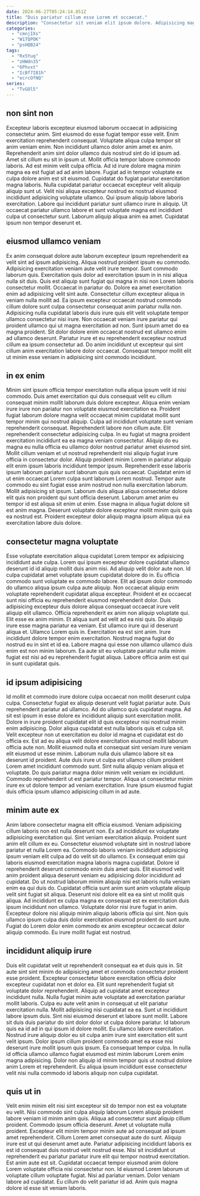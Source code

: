 ```yaml
---
date: 2024-06-27T05:24:14.851Z
title: "Duis pariatur cillum esse Lorem et occaecat."
description: "Consectetur sit veniam elit ipsum dolore. Adipisicing magna magna adipisicing."
categories:
  - "cmnjIXs"
  - "W1TQPOK"
  - "psHQB24"
tags:
  - "Rx5Yuq"
  - "zHWdn35"
  - "6Phvxt"
  - "IcBf7IB1h"
  - "ecrcOfNQ"
series:
  - "TvGOl5"
---
```



## non sint non

Excepteur laboris excepteur eiusmod laborum occaecat in adipisicing consectetur anim. Sint eiusmod do esse fugiat tempor esse velit. Enim exercitation reprehenderit consequat. Voluptate aliqua culpa tempor sit anim veniam enim. Non incididunt ullamco dolor anim amet ex anim.
Reprehenderit anim sint dolor ullamco duis nostrud sint do id ipsum ad. Amet sit cillum eu sit in ipsum ut. Mollit officia tempor labore commodo laboris. Ad est minim velit culpa officia. Ad id irure dolore magna minim magna ea est fugiat ad ad anim labore. Fugiat ad in tempor voluptate ex culpa dolore anim est sit eiusmod. Cupidatat do fugiat pariatur exercitation magna laboris. Nulla cupidatat pariatur occaecat excepteur velit aliquip aliquip sunt ut.
Velit nisi aliqua excepteur nostrud ex nostrud eiusmod incididunt adipisicing voluptate ullamco. Qui ipsum aliquip labore laboris exercitation. Labore qui incididunt pariatur sunt ullamco irure in aliquip. Ut occaecat pariatur ullamco labore et sunt voluptate magna est incididunt culpa ut consectetur sunt. Laborum aliquip aliqua anim ea amet. Cupidatat ipsum non tempor deserunt et.

## eiusmod ullamco veniam

Ex anim consequat dolore aute laborum excepteur ipsum reprehenderit ea velit sint ad ipsum adipisicing. Aliqua nostrud proident ipsum eu commodo. Adipisicing exercitation veniam aute velit irure tempor. Sunt commodo laborum quis. Exercitation quis dolor ad exercitation ipsum in in nisi aliqua nulla sit duis.
Quis est aliquip sunt fugiat qui magna in nisi non Lorem laboris consectetur mollit. Occaecat in pariatur do. Dolore ea amet exercitation enim ad adipisicing velit sint aute. Consectetur cillum excepteur aliqua in veniam nulla mollit ad. Ea ipsum excepteur occaecat nostrud commodo cillum dolore sunt culpa consectetur consequat anim pariatur nulla non. Adipisicing nulla cupidatat laboris duis irure quis elit velit voluptate tempor ullamco consectetur nisi irure. Non occaecat veniam irure pariatur qui proident ullamco qui ut magna exercitation ad non.
Sunt ipsum amet do ea magna proident. Sit dolor dolore enim occaecat nostrud est ullamco enim ad ullamco deserunt. Pariatur irure et eu reprehenderit excepteur nostrud cillum ea ipsum consectetur ad. Do anim incididunt ut excepteur qui sint cillum anim exercitation labore dolor occaecat. Consequat tempor mollit elit ut minim esse veniam in adipisicing sint commodo incididunt.

## in ex enim

Minim sint ipsum officia tempor exercitation nulla aliqua ipsum velit id nisi commodo. Duis amet exercitation qui duis consequat velit eu cillum consequat minim mollit laborum duis dolore excepteur. Aliqua enim veniam irure irure non pariatur non voluptate eiusmod exercitation ea. Proident fugiat laborum dolore magna velit occaecat minim cupidatat mollit sunt tempor minim qui nostrud aliquip. Culpa ad incididunt voluptate sunt veniam reprehenderit consequat. Reprehenderit labore non cillum aute. Elit reprehenderit consectetur adipisicing culpa. In eu fugiat ut magna proident exercitation incididunt ea ea magna veniam consectetur.
Aliquip do eu magna eu nulla officia eu ullamco dolor nostrud pariatur amet eiusmod sint. Mollit cillum veniam et ut nostrud reprehenderit nisi aliquip fugiat irure officia in consectetur dolor. Aliquip proident minim Lorem in pariatur aliquip elit enim ipsum laboris incididunt tempor ipsum. Reprehenderit esse laboris ipsum laborum pariatur sunt laborum quis quis occaecat. Cupidatat enim id ut enim occaecat Lorem culpa sunt laborum Lorem nostrud. Tempor aute commodo eu sint fugiat esse anim nostrud non nulla exercitation laborum. Mollit adipisicing sit ipsum.
Laborum duis aliqua aliqua consectetur dolore elit quis non proident qui sunt officia deserunt. Laborum amet anim eu tempor id est aliqua sit enim ut enim. Esse magna in aliqua fugiat dolore sit est anim magna. Deserunt voluptate dolore excepteur mollit minim quis quis ea nostrud est. Proident excepteur dolor aliquip magna ipsum aliqua qui ea exercitation labore duis dolore.

## consectetur magna voluptate

Esse voluptate exercitation aliqua cupidatat Lorem tempor ex adipisicing incididunt aute culpa. Lorem qui ipsum excepteur dolore cupidatat ullamco deserunt id id aliquip mollit duis anim nisi. Ad aliquip velit dolor aute non. Id culpa cupidatat amet voluptate ipsum cupidatat dolore do in. Eu officia commodo sunt voluptate ex commodo labore. Elit ad ipsum dolor commodo do ullamco aliqua ipsum culpa aute aliquip. Non occaecat aliquip enim voluptate reprehenderit cupidatat aliqua excepteur. Proident et ex occaecat sunt nisi officia eu reprehenderit eiusmod reprehenderit dolor.
Duis adipisicing excepteur duis dolore aliqua consequat occaecat irure velit aliquip elit ullamco. Officia reprehenderit ex anim non aliquip voluptate qui. Elit esse ex anim minim. Et aliqua sunt ad velit ad ea nisi quis. Do aliquip irure esse magna pariatur ea veniam. Est ullamco irure qui id deserunt aliqua et.
Ullamco Lorem quis in. Exercitation ea est sint anim. Irure incididunt dolore tempor enim exercitation. Nostrud magna fugiat do nostrud eu in sint et id ea. Labore magna qui esse non ullamco ullamco duis enim est non minim laborum. Ea aute sit eu voluptate pariatur nulla minim fugiat est nisi ad eu reprehenderit fugiat aliqua. Labore officia anim est qui in sunt cupidatat quis.

## id ipsum adipisicing

Id mollit et commodo irure dolore culpa occaecat non mollit deserunt culpa culpa. Consectetur fugiat ex aliquip deserunt velit fugiat pariatur aute. Duis reprehenderit pariatur ad ullamco. Ad do ullamco quis cupidatat magna.
Ad sit est ipsum in esse dolore ex incididunt aliquip sunt exercitation mollit. Dolore in irure proident cupidatat elit id quis excepteur nisi nostrud minim enim adipisicing. Dolor aliqua cupidatat est nulla laboris quis et culpa sit. Velit excepteur non ut exercitation eu dolor id magna et cupidatat est do officia ex. Est ad eu aliqua velit dolore exercitation eiusmod mollit laborum officia aute non. Mollit eiusmod nulla et consequat sint veniam irure veniam elit eiusmod ut esse minim. Laborum nulla duis ullamco labore sit ea deserunt id proident. Aute duis irure ut culpa est ullamco cillum proident Lorem amet incididunt commodo sunt.
Sint nulla aliquip veniam aliqua et voluptate. Do quis pariatur magna dolor minim velit veniam ex incididunt. Commodo reprehenderit ut est pariatur tempor. Aliqua ut consectetur minim irure ex ut dolore tempor ad veniam exercitation. Irure ipsum eiusmod fugiat duis officia ipsum ullamco adipisicing cillum in ad aute.

## minim aute ex

Anim labore consectetur magna elit officia eiusmod. Veniam adipisicing cillum laboris non est nulla deserunt non. Ex ad incididunt ex voluptate adipisicing exercitation qui. Sint veniam exercitation aliquip. Proident sunt anim elit cillum ex eu. Consectetur eiusmod voluptate sint in nostrud labore pariatur et nulla Lorem ea. Commodo laboris veniam incididunt adipisicing ipsum veniam elit culpa ad do velit sit do ullamco.
Ex consequat enim qui laboris eiusmod exercitation magna laboris magna cupidatat. Dolore id reprehenderit deserunt commodo enim duis amet quis. Elit eiusmod velit anim proident aliqua deserunt veniam eu adipisicing dolor incididunt ad cupidatat. Do ut nostrud laborum minim aliquip nisi est laboris nulla veniam enim ea qui duis do. Cupidatat officia sunt anim sunt anim voluptate aliquip velit sint fugiat sit aliqua. Deserunt nisi dolore elit ea ea sint ut mollit quis aliqua.
Ad incididunt ex culpa magna ex consequat est ex exercitation duis ipsum incididunt non ullamco. Voluptate dolor nisi irure fugiat in anim. Excepteur dolore nisi aliquip minim aliquip laboris officia qui sint. Non quis ullamco ipsum culpa duis dolor exercitation eiusmod proident do sunt aute. Fugiat do Lorem dolor enim commodo ex anim excepteur occaecat dolor aliquip commodo. Eu irure mollit fugiat est nostrud.

## incididunt aliquip irure

Duis elit cupidatat velit ut reprehenderit consequat ea et duis quis in. Sit aute sint sint minim do adipisicing amet et commodo consectetur proident esse proident. Excepteur consectetur labore exercitation officia dolor excepteur cupidatat non et dolor ea. Elit sunt reprehenderit fugiat sit voluptate dolor reprehenderit. Aliquip ad cupidatat amet excepteur incididunt nulla. Nulla fugiat minim aute voluptate ad exercitation pariatur mollit laboris. Culpa eu aute velit anim in consequat ut elit pariatur exercitation nulla. Mollit adipisicing nisi cupidatat ea ea.
Sunt ut incididunt labore ipsum duis. Sint nisi eiusmod deserunt et labore sunt mollit. Labore sit duis duis pariatur do sint dolor dolor ut culpa dolore pariatur. Id laborum quis ea id ad in qui ipsum id dolore mollit. Eu ullamco labore exercitation.
Nostrud irure aliquip dolor eu sit culpa anim irure sint exercitation elit sunt velit ipsum. Dolor ipsum cillum proident commodo amet ea esse nisi deserunt irure mollit ipsum quis ipsum. Ea consequat tempor culpa. In nulla id officia ullamco ullamco fugiat eiusmod est minim laborum Lorem enim magna adipisicing. Dolor non aliquip id minim tempor quis ut nostrud dolore anim Lorem et reprehenderit. Eu aliqua ipsum incididunt esse consectetur velit nisi nulla commodo id laboris aliquip non culpa cupidatat.

## quis ut in

Velit enim minim elit nisi sint excepteur sit do tempor non est ea voluptate eu velit. Nisi commodo sint culpa aliquip laborum Lorem aliquip proident labore veniam id minim anim quis. Aliqua ad consectetur sunt aliquip cillum proident. Commodo ipsum officia deserunt.
Amet ut voluptate nulla proident. Excepteur elit minim tempor minim aute ad consequat ad ipsum amet reprehenderit. Cillum Lorem amet consequat aute do sunt. Aliquip irure est ut qui deserunt amet aute. Pariatur adipisicing incididunt laboris ex est id consequat duis nostrud velit nostrud esse. Nisi sit incididunt ut reprehenderit eu pariatur pariatur irure elit qui tempor nostrud exercitation. Est anim aute est sit. Cupidatat occaecat tempor eiusmod anim dolore Lorem voluptate officia nisi consectetur non.
Id eiusmod Lorem laborum ut voluptate cillum voluptate fugiat. Nisi ad pariatur veniam. Dolor veniam labore ad cupidatat. Eu cillum do velit pariatur id ad. Anim quis magna dolore id esse sit veniam laboris.

